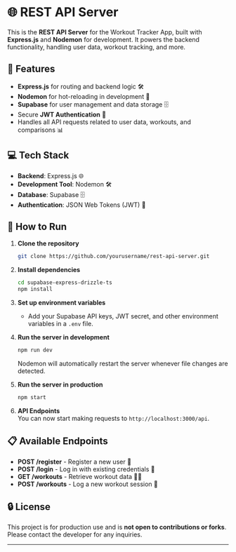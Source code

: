 
# 🌐 REST API Server

This is the **REST API Server** for the Workout Tracker App, built with **Express.js** and **Nodemon** for development. It powers the backend functionality, handling user data, workout tracking, and more.

## 🚀 Features

- **Express.js** for routing and backend logic 🛠️
- **Nodemon** for hot-reloading in development 🔄
- **Supabase** for user management and data storage 🗄️
- Secure **JWT Authentication** 🔑
- Handles all API requests related to user data, workouts, and comparisons 📊

## 💻 Tech Stack

- **Backend**: Express.js 🌐
- **Development Tool**: Nodemon 🛠️
- **Database**: Supabase 🗄️
- **Authentication**: JSON Web Tokens (JWT) 🔐

## 📱 How to Run

1. **Clone the repository**  
   ```bash
   git clone https://github.com/yourusername/rest-api-server.git
   ```

2. **Install dependencies**  
   ```bash
   cd supabase-express-drizzle-ts
   npm install
   ```

3. **Set up environment variables**  
   - Add your Supabase API keys, JWT secret, and other environment variables in a `.env` file.

4. **Run the server in development**  
   ```bash
   npm run dev
   ```
   Nodemon will automatically restart the server whenever file changes are detected.

5. **Run the server in production**  
   ```bash
   npm start
   ```

6. **API Endpoints**  
   You can now start making requests to `http://localhost:3000/api`.

## 📋 Available Endpoints

- **POST /register** - Register a new user 📝
- **POST /login** - Log in with existing credentials 🔑
- **GET /workouts** - Retrieve workout data 🏋️‍♂️
- **POST /workouts** - Log a new workout session 📅

## 🔒 License

This project is for production use and is **not open to contributions or forks**. Please contact the developer for any inquiries.

---
